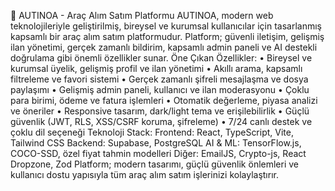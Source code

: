 🚗 AUTINOA - Araç Alım Satım Platformu
AUTINOA, modern web teknolojileriyle geliştirilmiş, bireysel ve kurumsal kullanıcılar için tasarlanmış kapsamlı bir araç alım satım platformudur. Platform; güvenli iletişim, gelişmiş ilan yönetimi, gerçek zamanlı bildirim, kapsamlı admin paneli ve AI destekli doğrulama gibi önemli özellikler sunar.
Öne Çıkan Özellikler:
•	Bireysel ve kurumsal üyelik, gelişmiş profil ve ilan yönetimi
•	Akıllı arama, kapsamlı filtreleme ve favori sistemi
•	Gerçek zamanlı şifreli mesajlaşma ve dosya paylaşımı
•	Gelişmiş admin paneli, kullanıcı ve ilan moderasyonu
•	Çoklu para birimi, ödeme ve fatura işlemleri
•	Otomatik değerleme, piyasa analizi ve öneriler
•	Responsive tasarım, dark/light tema ve erişilebilirlik
•	Güçlü güvenlik (JWT, RLS, XSS/CSRF koruma, şifreleme)
•	7/24 canlı destek ve çoklu dil seçeneği
Teknoloji Stack:
Frontend: React, TypeScript, Vite, Tailwind CSS
Backend: Supabase, PostgreSQL
AI & ML: TensorFlow.js, COCO-SSD, özel fiyat tahmin modelleri
Diğer: EmailJS, Crypto-js, React Dropzone, Zod
Platform; modern tasarımı, güçlü güvenlik önlemleri ve kullanıcı dostu yapısıyla tüm araç alım satım işlerinizi kolaylaştırır.

